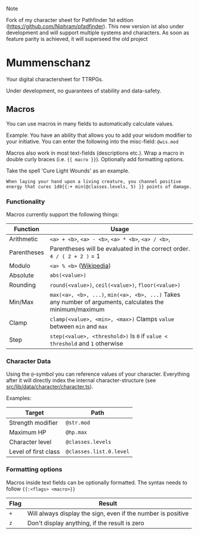 > [!NOTE]
> Fork of my character sheet for Pathfinder 1st edition (https://github.com/Niphram/pfadfinder).
> This new version ist also under development and will support multiple systems and characters.
> As soon as feature parity is achieved, it will superseed the old project

# Mummenschanz

Your digital charactersheet for TTRPGs.

Under development, no guarantees of stability and data-safety.

## Macros

You can use macros in many fields to automatically calculate values.

Example: You have an ability that allows you to add your wisdom modifier to your initiative.
You can enter the following into the misc-field: `@wis.mod`

Macros also work in most text-fields (descriptions etc.).
Wrap a macro in double curly braces (i.e. `{{ macro }}`). Optionally add formatting options.

Take the spell 'Cure Light Wounds' as an example.

```
When laying your hand upon a living creature, you channel positive energy that cures 1d8{{:+ min(@classes.levels, 5) }} points of damage.
```

### Functionality

Macros currently support the following things:

| Function    | Usage                                                                                                    |
| ----------- | -------------------------------------------------------------------------------------------------------- |
| Arithmetic  | `<a> + <b>`, `<a> - <b>`, `<a> * <b>`, `<a> / <b>`,                                                      |
| Parentheses | Parentheses will be evaluated in the correct order. `4 / ( 2 + 2 )` = 1                                  |
| Modulo      | `<a> % <b>` ([Wikipedia](https://en.wikipedia.org/wiki/Modulo))                                          |
| Absolute    | `abs(<value>)`                                                                                           |
| Rounding    | `round(<value>)`, `ceil(<value>)`, `floor(<value>)`                                                      |
| Min/Max     | `max(<a>, <b>, ...)`, `min(<a>, <b>, ...)` Takes any number of arguments, calculates the minimum/maximum |
| Clamp       | `clamp(<value>, <min>, <max>)` Clamps `value` between `min` and `max`                                    |
| Step        | `step(<value>, <threshold>)` Is `0` if `value < threshold` and `1` otherwise                             |

### Character Data

Using the `@`-symbol you can reference values of your character. Everything after it will directly index the internal character-structure (see [src/lib/data/character/character.ts](src/lib/data/character/character.ts)).

Examples:

| Target               | Path                    |
| -------------------- | ----------------------- |
| Strength modifier    | `@str.mod`              |
| Maximum HP           | `@hp.max`               |
| Character level      | `@classes.levels`       |
| Level of first class | `@classes.list.0.level` |

### Formatting options

Macros inside text fields can be optionally formatted. The syntax needs to follow `{{:<flags> <macro>}}`

| Flag | Result                                                       |
| ---- | ------------------------------------------------------------ |
| `+`  | Will always display the sign, even if the number is positive |
| `z`  | Don't display anything, if the result is zero                |
